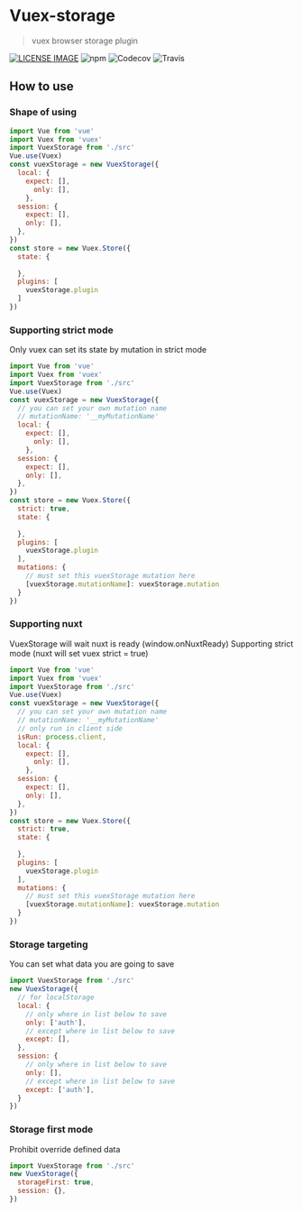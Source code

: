# Vuex-storage
> vuex browser storage plugin

[![LICENSE IMAGE]](https://www.npmjs.org/package/vuex-storage)
![npm](https://img.shields.io/npm/v/vuex-storage.svg)
![Codecov](https://img.shields.io/codecov/c/github/bichikim/vuex-storage.svg)
![Travis](https://img.shields.io/travis/bichikim/vuex-storage.svg)



[LICENSE IMAGE]:https://img.shields.io/npm/l/vuex-storage.svg
[NPM LINK]:https://www.npmjs.org/package/vuex-storage
## How to use
### Shape of using
```javascript
import Vue from 'vue'
import Vuex from 'vuex'
import VuexStorage from './src'
Vue.use(Vuex)
const vuexStorage = new VuexStorage({
  local: {
    expect: [],
      only: [],
    },
  session: {
    expect: [],
    only: [],
  },
})
const store = new Vuex.Store({
  state: {
    
  },
  plugins: [
    vuexStorage.plugin
  ]
})
```
### Supporting strict mode
Only vuex can set its state by mutation in strict mode
```javascript
import Vue from 'vue'
import Vuex from 'vuex'
import VuexStorage from './src'
Vue.use(Vuex)
const vuexStorage = new VuexStorage({
  // you can set your own mutation name
  // mutationName: '__myMutationName'
  local: {
    expect: [],
      only: [],
    },
  session: {
    expect: [],
    only: [],
  },
})
const store = new Vuex.Store({
  strict: true,
  state: {
    
  },
  plugins: [
    vuexStorage.plugin
  ],
  mutations: {
    // must set this vuexStorage mutation here
    [vuexStorage.mutationName]: vuexStorage.mutation
  }
})

```

### Supporting nuxt
VuexStorage will wait nuxt is ready (window.onNuxtReady)
Supporting strict mode (nuxt will set vuex strict = true)
```javascript
import Vue from 'vue'
import Vuex from 'vuex'
import VuexStorage from './src'
Vue.use(Vuex)
const vuexStorage = new VuexStorage({
  // you can set your own mutation name
  // mutationName: '__myMutationName'
  // only run in client side
  isRun: process.client,
  local: {
    expect: [],
      only: [],
    },
  session: {
    expect: [],
    only: [],
  },
})
const store = new Vuex.Store({
  strict: true,
  state: {
    
  },
  plugins: [
    vuexStorage.plugin
  ],
  mutations: {
    // must set this vuexStorage mutation here
    [vuexStorage.mutationName]: vuexStorage.mutation
  }
})

```

### Storage targeting
You can set what data you are going to save
 
```javascript
import VuexStorage from './src'
new VuexStorage({
  // for localStorage
  local: {
    // only where in list below to save
    only: ['auth'],
    // except where in list below to save
    except: [],
  },
  session: {
    // only where in list below to save
    only: [],
    // except where in list below to save
    except: ['auth'],
  }
})
```

### Storage first mode
Prohibit override defined data

```javascript
import VuexStorage from './src'
new VuexStorage({
  storageFirst: true,
  session: {},
})
```


